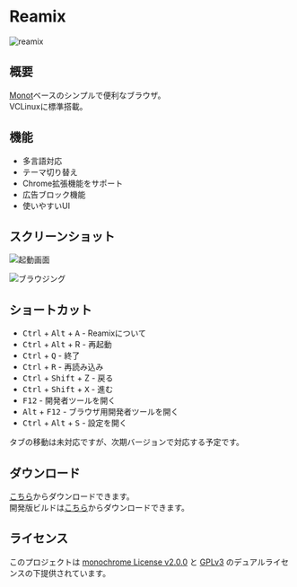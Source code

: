 # Reamix

![reamix](https://user-images.githubusercontent.com/39876629/161370659-bbe7ca7b-df8f-4e3e-bf39-8765b75395bf.jpg)

## 概要

[Monot](https://github.com/mncrp/monot)ベースのシンプルで便利なブラウザ。  
VCLinuxに標準搭載。

## 機能
- 多言語対応
- テーマ切り替え
- Chrome拡張機能をサポート
- 広告ブロック機能
- 使いやすいUI

## スクリーンショット

![起動画面](https://user-images.githubusercontent.com/39876629/161370714-5b56e181-48d3-46a3-8b7a-9bf07b880a73.png)

![ブラウジング](https://user-images.githubusercontent.com/39876629/161370735-018fa8e1-bd31-45bc-9466-6b91436ace88.png)

## ショートカット
- <kbd>Ctrl</kbd> + <kbd>Alt</kbd> + <kbd>A</kbd> - Reamixについて
- <kbd>Ctrl</kbd> + <kbd>Alt</kbd> + R</kbd> - 再起動
- <kbd>Ctrl</kbd> + <kbd>Q</kbd> - 終了
- <kbd>Ctrl</kbd> + <kbd>R</kbd> - 再読み込み
- <kbd>Ctrl</kbd> + <kbd>Shift</kbd> + Z</kbd> - 戻る
- <kbd>Ctrl</kbd> + <kbd>Shift</kbd> + <kbd>X</kbd> - 進む
- <kbd>F12</kbd> - 開発者ツールを開く
- <kbd>Alt</kbd> + <kbd>F12</kbd> - ブラウザ用開発者ツールを開く
- <kbd>Ctrl</kbd> + <kbd>Alt</kbd> + <kbd>S</kbd> - 設定を開く

タブの移動は未対応ですが、次期バージョンで対応する予定です。

## ダウンロード

[こちら](https://vcborn.com/services/reamix/)からダウンロードできます。  
開発版ビルドは[こちら](https://nightly.link/vcborn/reamix/workflows/build-dev/dev)からダウンロードできます。

## ライセンス

このプロジェクトは [monochrome License v2.0.0](https://github.com/vcborn/reamix/blob/main/LICENCE.monochrome) と [GPLv3](https://github.com/vcborn/reamix/blob/main/LICENCE.GPL-3.0) のデュアルライセンスの下提供されています。